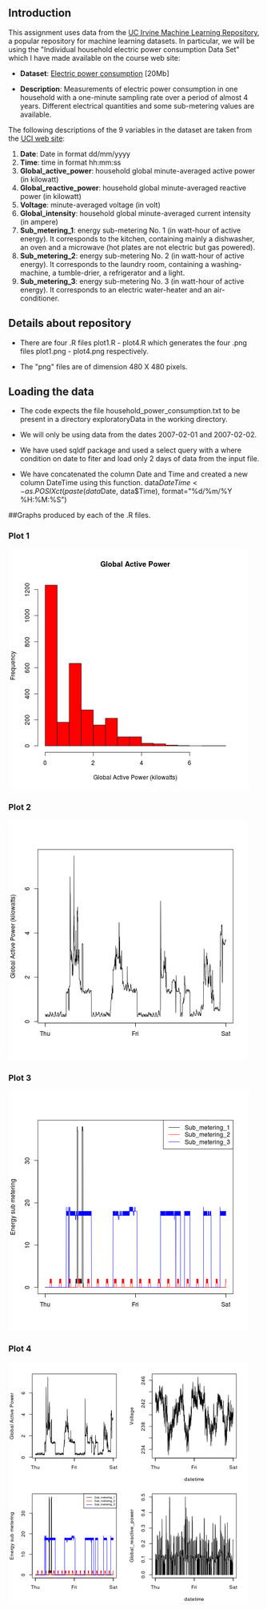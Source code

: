 ## Introduction

This assignment uses data from
the <a href="http://archive.ics.uci.edu/ml/">UC Irvine Machine
Learning Repository</a>, a popular repository for machine learning
datasets. In particular, we will be using the "Individual household
electric power consumption Data Set" which I have made available on
the course web site:


* <b>Dataset</b>: <a href="https://d396qusza40orc.cloudfront.net/exdata%2Fdata%2Fhousehold_power_consumption.zip">Electric power consumption</a> [20Mb]

* <b>Description</b>: Measurements of electric power consumption in
one household with a one-minute sampling rate over a period of almost
4 years. Different electrical quantities and some sub-metering values
are available.


The following descriptions of the 9 variables in the dataset are taken
from
the <a href="https://archive.ics.uci.edu/ml/datasets/Individual+household+electric+power+consumption">UCI
web site</a>:

<ol>
<li><b>Date</b>: Date in format dd/mm/yyyy </li>
<li><b>Time</b>: time in format hh:mm:ss </li>
<li><b>Global_active_power</b>: household global minute-averaged active power (in kilowatt) </li>
<li><b>Global_reactive_power</b>: household global minute-averaged reactive power (in kilowatt) </li>
<li><b>Voltage</b>: minute-averaged voltage (in volt) </li>
<li><b>Global_intensity</b>: household global minute-averaged current intensity (in ampere) </li>
<li><b>Sub_metering_1</b>: energy sub-metering No. 1 (in watt-hour of active energy). It corresponds to the kitchen, containing mainly a dishwasher, an oven and a microwave (hot plates are not electric but gas powered). </li>
<li><b>Sub_metering_2</b>: energy sub-metering No. 2 (in watt-hour of active energy). It corresponds to the laundry room, containing a washing-machine, a tumble-drier, a refrigerator and a light. </li>
<li><b>Sub_metering_3</b>: energy sub-metering No. 3 (in watt-hour of active energy). It corresponds to an electric water-heater and an air-conditioner.</li>
</ol>

## Details about repository

* There are four .R files plot1.R - plot4.R which generates the four .png files plot1.png - plot4.png respectively.

* The "png" files are of dimension 480 X 480 pixels.

## Loading the data

* The code expects the file household_power_consumption.txt to be present in a directory exploratoryData in the working directory.

* We will only be using data from the dates 2007-02-01 and 2007-02-02.

* We have used sqldf package and used a select query with a where condition on date to fiter and load only 2 days of data from the input file.

* We have concatenated the column Date and Time and created a new column DateTime using this function. data$DateTime<-as.POSIXct(paste(data$Date, data$Time), format="%d/%m/%Y %H:%M:%S")


##Graphs produced by each of the .R files.

### Plot 1


![plot1](plot1.png) 


### Plot 2

![plot2](plot2.png) 


### Plot 3

![plot3](plot3.png) 


### Plot 4

![plot4](plot4.png) 


